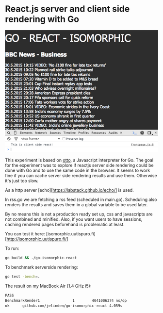 React.js server and client side rendering with Go
=====

![ScreenShot](screenshot.png)

This experiment is based on [otto](https://github.com/robertkrimen/otto), a Javascript interpreter for Go.
The goal for the experiment was to explore if reactjs server side rendering could be 
done with Go and to use the same code in the browser. It seems to work fine if you can 
cache server side rendering results and use them. Otherwise it's just too slow.

As a http server [echo][https://labstack.github.io/echo/] is used.

In rss.go we are fetching a rss feed (scheduled in main.go). Scheduling also renders the results 
and saves them in a global variable to be used later.

By no means this is not a production ready set up, css and javascripts are not combined and minified.
Also, if you want users to have sessions, caching rendered pages beforehand is problematic at least.

You can test it here: [isomorphic.uutispuro.fi][http://isomorphic.uutispuro.fi/]

To run:
```bash
go build && ./go-isomorphic-react
```

To benchmark serverside rendering:
```bash
go test -bench=.
```

The result on my MacBook Air (1.4 GHz i5):
```bash
PASS
BenchmarkRender1               1        4041006374 ns/op
ok      github.com/jelinden/go-isomorphic-react 4.059s
```
